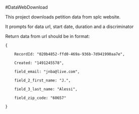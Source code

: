 #DataWebDownload

This project downloads petition data from splc website. 

It prompts for data url, start date, duration and a discriminator

Return data from url should be in format: 



    {
 
        RecordId: "020b4852-ffd0-469a-936b-7d941990aa7e",

        Created: "1491245578",

        field_email: "jnba@live.com",

        field_2_first_name: "J.",

        field_3_last_name: "Alessi",

        field_zip_code: "60657"

    }


